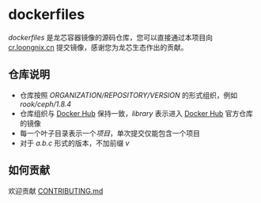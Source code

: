 # dockerfiles

*dockerfiles* 是龙芯容器镜像的源码仓库，您可以直接通过本项目向 [cr.loongnix.cn]
提交镜像，感谢您为龙芯生态作出的贡献。

## 仓库说明

* 仓库按照 *ORGANIZATION/REPOSITORY/VERSION* 的形式组织，例如 *rook/ceph/1.8.4*
* 仓库组织与 [Docker Hub] 保持一致，*library* 表示进入 [Docker Hub] 官方仓库的镜像
* 每一个叶子目录表示一个*项目*，单次提交仅能包含一个项目
* 对于 *a.b.c* 形式的版本，不加前缀 *v*


## 如何贡献

欢迎贡献 [CONTRIBUTING.md](CONTRIBUTING.md)


<!-- footer -->
[Docker Hub]: https://hub.docker.com
[cr.loongnix.cn]: https://cr.loongnix.cn
